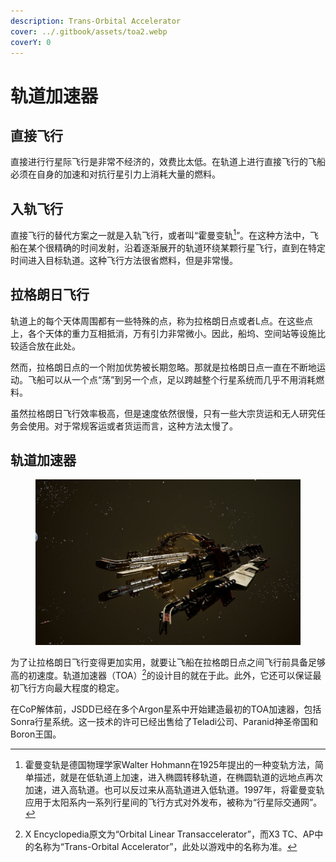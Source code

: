 ```yaml
---
description: Trans-Orbital Accelerator
cover: ../.gitbook/assets/toa2.webp
coverY: 0
---
```


# 轨道加速器

## 直接飞行

直接进行行星际飞行是非常不经济的，效费比太低。在轨道上进行直接飞行的飞船必须在自身的加速和对抗行星引力上消耗大量的燃料。

## 入轨飞行

直接飞行的替代方案之一就是入轨飞行，或者叫“霍曼变轨[^1]”。在这种方法中，飞船在某个很精确的时间发射，沿着逐渐展开的轨道环绕某颗行星飞行，直到在特定时间进入目标轨道。这种飞行方法很省燃料，但是非常慢。

## 拉格朗日飞行

轨道上的每个天体周围都有一些特殊的点，称为拉格朗日点或者L点。在这些点上，各个天体的重力互相抵消，万有引力非常微小。因此，船坞、空间站等设施比较适合放在此处。

然而，拉格朗日点的一个附加优势被长期忽略。那就是拉格朗日点一直在不断地运动。飞船可以从一个点“荡”到另一个点，足以跨越整个行星系统而几乎不用消耗燃料。

虽然拉格朗日飞行效率极高，但是速度依然很慢，只有一些大宗货运和无人研究任务会使用。对于常规客运或者货运而言，这种方法太慢了。

## 轨道加速器

<figure><img src="../.gitbook/assets/TOA.jpg" alt=""><figcaption></figcaption></figure>

为了让拉格朗日飞行变得更加实用，就要让飞船在拉格朗日点之间飞行前具备足够高的初速度。轨道加速器（TOA）[^2]的设计目的就在于此。此外，它还可以保证最初飞行方向最大程度的稳定。

在CoP解体前，JSDD已经在多个Argon星系中开始建造最初的TOA加速器，包括Sonra行星系统。这一技术的许可已经出售给了Teladi公司、Paranid神圣帝国和Boron王国。

[^1]: 霍曼变轨是德国物理学家Walter Hohmann在1925年提出的一种变轨方法，简单描述，就是在低轨道上加速，进入椭圆转移轨道，在椭圆轨道的远地点再次加速，进入高轨道。也可以反过来从高轨道进入低轨道。1997年，将霍曼变轨应用于太阳系内一系列行星间的飞行方式对外发布，被称为“行星际交通网”。

[^2]: X Encyclopedia原文为“Orbital Linear Transaccelerator”，而X3 TC、AP中的名称为“Trans-Orbital Accelerator”，此处以游戏中的名称为准。
